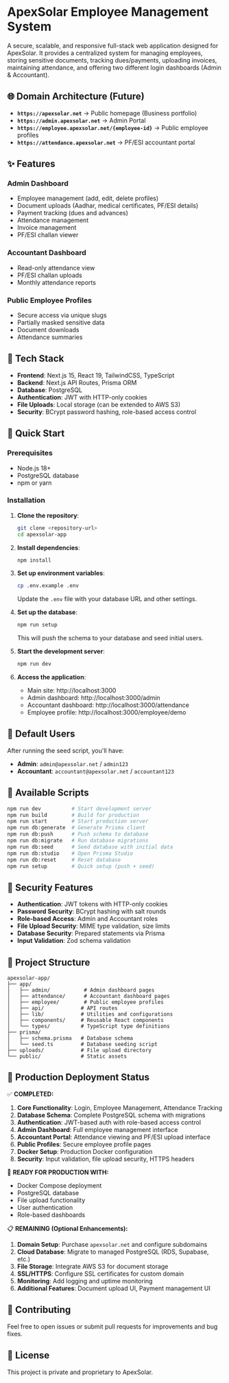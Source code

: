 # ApexSolar Employee Management System

A secure, scalable, and responsive full-stack web application designed for ApexSolar. It provides a centralized system for managing employees, storing sensitive documents, tracking dues/payments, uploading invoices, maintaining attendance, and offering two different login dashboards (Admin & Accountant).

## 🌐 Domain Architecture (Future)

- **`https://apexsolar.net`** → Public homepage (Business portfolio)
- **`https://admin.apexsolar.net`** → Admin Portal
- **`https://employee.apexsolar.net/{employee-id}`** → Public employee profiles  
- **`https://attendance.apexsolar.net`** → PF/ESI accountant portal

## ✨ Features

### Admin Dashboard
- Employee management (add, edit, delete profiles)
- Document uploads (Aadhar, medical certificates, PF/ESI details)
- Payment tracking (dues and advances)
- Attendance management
- Invoice management
- PF/ESI challan viewer

### Accountant Dashboard
- Read-only attendance view
- PF/ESI challan uploads
- Monthly attendance reports

### Public Employee Profiles
- Secure access via unique slugs
- Partially masked sensitive data
- Document downloads
- Attendance summaries

## 🔧 Tech Stack

- **Frontend**: Next.js 15, React 19, TailwindCSS, TypeScript
- **Backend**: Next.js API Routes, Prisma ORM
- **Database**: PostgreSQL
- **Authentication**: JWT with HTTP-only cookies
- **File Uploads**: Local storage (can be extended to AWS S3)
- **Security**: BCrypt password hashing, role-based access control

## 🚀 Quick Start

### Prerequisites

- Node.js 18+ 
- PostgreSQL database
- npm or yarn

### Installation

1. **Clone the repository**:
   ```bash
   git clone <repository-url>
   cd apexsolar-app
   ```

2. **Install dependencies**:
   ```bash
   npm install
   ```

3. **Set up environment variables**:
   ```bash
   cp .env.example .env
   ```
   Update the `.env` file with your database URL and other settings.

4. **Set up the database**:
   ```bash
   npm run setup
   ```
   This will push the schema to your database and seed initial users.

5. **Start the development server**:
   ```bash
   npm run dev
   ```

6. **Access the application**:
   - Main site: http://localhost:3000
   - Admin dashboard: http://localhost:3000/admin
   - Accountant dashboard: http://localhost:3000/attendance
   - Employee profile: http://localhost:3000/employee/demo

## 👥 Default Users

After running the seed script, you'll have:

- **Admin**: `admin@apexsolar.net` / `admin123`
- **Accountant**: `accountant@apexsolar.net` / `accountant123`

## 📝 Available Scripts

```bash
npm run dev          # Start development server
npm run build        # Build for production
npm run start        # Start production server
npm run db:generate  # Generate Prisma client
npm run db:push      # Push schema to database
npm run db:migrate   # Run database migrations
npm run db:seed      # Seed database with initial data
npm run db:studio    # Open Prisma Studio
npm run db:reset     # Reset database
npm run setup        # Quick setup (push + seed)
```

## 🔐 Security Features

- **Authentication**: JWT tokens with HTTP-only cookies
- **Password Security**: BCrypt hashing with salt rounds
- **Role-based Access**: Admin and Accountant roles
- **File Upload Security**: MIME type validation, size limits
- **Database Security**: Prepared statements via Prisma
- **Input Validation**: Zod schema validation

## 📁 Project Structure

```
apexsolar-app/
├── app/
│   ├── admin/           # Admin dashboard pages
│   ├── attendance/      # Accountant dashboard pages  
│   ├── employee/        # Public employee profiles
│   ├── api/            # API routes
│   ├── lib/            # Utilities and configurations
│   ├── components/     # Reusable React components
│   └── types/          # TypeScript type definitions
├── prisma/
│   ├── schema.prisma   # Database schema
│   └── seed.ts         # Database seeding script
├── uploads/            # File upload directory
└── public/             # Static assets
```

## 🎯 Production Deployment Status

✅ **COMPLETED:**
1. **Core Functionality**: Login, Employee Management, Attendance Tracking
2. **Database Schema**: Complete PostgreSQL schema with migrations
3. **Authentication**: JWT-based auth with role-based access control
4. **Admin Dashboard**: Full employee management interface
5. **Accountant Portal**: Attendance viewing and PF/ESI upload interface
6. **Public Profiles**: Secure employee profile pages
7. **Docker Setup**: Production Docker configuration
8. **Security**: Input validation, file upload security, HTTPS headers

🔄 **READY FOR PRODUCTION WITH:**
- Docker Compose deployment
- PostgreSQL database
- File upload functionality
- User authentication
- Role-based dashboards

📋 **REMAINING (Optional Enhancements):**
1. **Domain Setup**: Purchase `apexsolar.net` and configure subdomains
2. **Cloud Database**: Migrate to managed PostgreSQL (RDS, Supabase, etc.)
3. **File Storage**: Integrate AWS S3 for document storage
4. **SSL/HTTPS**: Configure SSL certificates for custom domain
5. **Monitoring**: Add logging and uptime monitoring
6. **Additional Features**: Document upload UI, Payment management UI

## 🤝 Contributing

Feel free to open issues or submit pull requests for improvements and bug fixes.

## 📄 License

This project is private and proprietary to ApexSolar.

